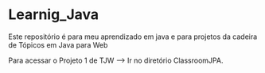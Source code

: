 # Learnig_Java

Este repositório é para meu aprendizado em java e para projetos da cadeira de Tópicos em Java para Web 

Para acessar o Projeto 1 de TJW --> Ir no diretório ClassroomJPA.
